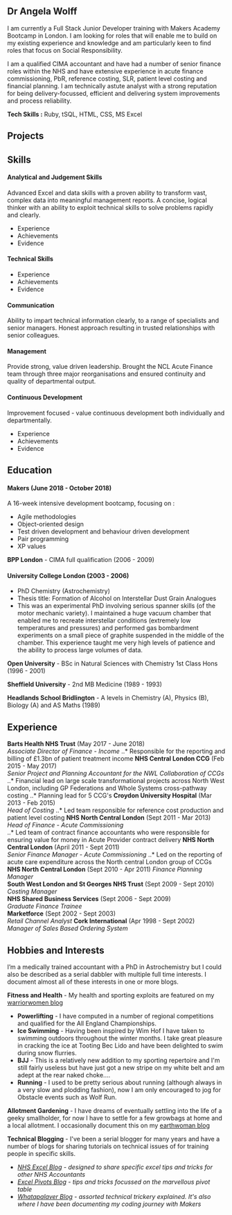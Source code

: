 ## Dr Angela Wolff

I am currently a Full Stack Junior Developer training with Makers Academy Bootcamp in London. I am looking for roles that will enable me to build on my existing experience and knowledge and am particularly keen to find roles that focus on Social Responsibility.

I am a qualified CIMA accountant and have had a number of senior finance roles within the NHS and have extensive experience in acute finance commissioning, PbR, reference costing, SLR, patient level costing and financial planning. I am technically astute analyst with a strong reputation for being delivery-focussed, efficient and delivering system improvements and process reliability. 

**Tech Skills :** Ruby, tSQL, HTML, CSS, MS Excel

## Projects

## Skills

#### Analytical and Judgement Skills

Advanced Excel and data skills with a proven ability to transform vast, complex data into meaningful management reports. A concise, logical thinker with an ability to exploit technical skills to solve problems rapidly and clearly.

- Experience
- Achievements
- Evidence

#### Technical Skills

- Experience
- Achievements
- Evidence

#### Communication

Ability to impart technical information clearly, to a range of specialists and senior managers. Honest approach resulting in trusted relationships with senior colleagues.

#### Management

Provide strong, value driven leadership. Brought the NCL Acute Finance team through three major reorganisations and ensured continuity and quality of departmental output.

#### Continuous Development

Improvement focused - value continuous development both individually and departmentally.

- Experience
- Achievements
- Evidence

## Education

#### Makers (June 2018 - October 2018)

A 16-week intensive development bootcamp, focusing on :

- Agile methodologies
- Object-oriented design
- Test driven development and behaviour driven development
- Pair programming
- XP values

**BPP London** - CIMA full qualification (2006 - 2009)

#### University College London (2003 - 2006)

- PhD Chemistry (Astrochemistry)
- Thesis title: Formation of Alcohol on Interstellar Dust Grain Analogues
- This was an experimental PhD involving serious spanner skills (of the motor mechanic variety). I maintained a huge vacuum chamber that enabled me to recreate interstellar conditions (extremely low temperatures and pressures) and performed gas bombardment experiments on a small piece of graphite suspended in the middle of the chamber. This experience taught me very high levels of patience and the ability to process large volumes of data.

**Open University** - BSc in Natural Sciences with Chemistry 1st Class Hons (1996 - 2001)

**Sheffield University** - 2nd MB Medicine (1989 - 1993)

**Headlands School Bridlington** - A levels in Chemistry (A), Physics (B), Biology (A) and AS Maths (1989)

## Experience

**Barts Health NHS Trust** (May 2017 - June 2018)    
*Associate Director of Finance - Income* 
..* Responsible for the reporting and billing of £1.3bn of patient treatment income
**NHS Central London CCG** (Feb 2015 - May 2017)   
*Senior Project and Planning Accountant for the NWL Collaboration of CCGs*  
..* Financial lead on large scale transformational projects across North West London, including GP Federations and Whole Systems cross-pathway costing
..* Planning lead for 5 CCG's
**Croydon University Hospital** (Mar 2013 - Feb 2015)   
*Head of Costing*
..* Led team responsible for reference cost production and patient level costing
**NHS North Central London** (Sept 2011 - Mar 2013)   
*Head of Finance - Acute Commissioning*  
..* Led team of contract finance accountants who were responsible for ensuring value for money in Acute Provider contract delivery
**NHS North Central London** (April 2011 - Sept 2011)   
*Senior Finance Manager - Acute Commissioning*
..* Led on the reporting of acute care expenditure across the North central London group of CCGs
**NHS North Central London** (Sept 2010 - Apr 2011)
*Finance Planning Manager*  
**South West London and St Georges NHS Trust** (Sept 2009 - Sept 2010)   
*Costing Manager*  
**NHS Shared Business Services** (Sept 2006 - Sept 2009)   
*Graduate Finance Trainee*  
**Marketforce** (Sept 2002 - Sept 2003)   
*Retail Channel Analyst* 
**Cork International** (Apr 1998 - Sept 2002)   
*Manager of Sales Based Ordering System* 

## Hobbies and Interests
I’m a medically trained accountant with a PhD in Astrochemistry but I could also be described as a serial dabbler with multiple full time interests.
I document almost all of these interests in one or more blogs.

**Fitness and Health** - My health and sporting exploits are featured on my [warriorwomen blog](http://warriorwomen.co.uk)
- **Powerlifting** - I have computed in a number of regional competitions and qualified for the All England Championships.
- **Ice Swimming** - Having been inspired by Wim Hof I have taken to swimming outdoors throughout the winter months. I take great pleasure in cracking the ice at Tooting Bec Lido and have been delighted to swim during snow flurries.
- **BJJ** - This is a relatively new addition to my sporting repertoire and I'm still fairly useless but have just got a new stripe on my white belt and am adept at the rear naked choke....
- **Running** - I used to be pretty serious about running (although always in a very slow and plodding fashion), now I am only encouraged to jog for Obstacle events such as Wolf Run.

**Allotment Gardening** - I have dreams of eventually settling into the life of a geeky smallholder, for now I have to settle for a few growbags at home and a local allotment. I occasionally document this on my [earthwoman blog](http://earthwoman.co.uk)

**Technical Blogging** - I've been a serial blogger for many years and have a number of blogs for sharing tutorials on technical issues of for training people in specific skills.

- *[NHS Excel Blog](http://nhsexcel.com) - designed to share specific excel tips and tricks for other NHS Accountants*
- *[Excel Pivots Blog](http://excelpivots.com) - tips and tricks focussed on the marvellous pivot table*
- *[Whatapalaver Blog](http://whatapalaver.co.uk) - assorted technical trickery explained. It's also where I have been documenting my coding journey with Makers*
